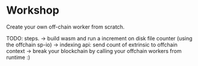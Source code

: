 # Workshop

Create your own off-chain worker from scratch.

TODO: steps.
-> build wasm and run a increment on disk file counter (using the offchain sp-io)
-> indexing api: send count of extrinsic to offchain context
-> break your blockchain by calling your offchain workers from runtime :)
